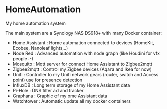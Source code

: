 # HomeAutomation
My home automation system

The main system are a Synology NAS DS918+ with many Docker container:

- Home Assistant : Home automation connected to devices (HomeKit, Ecobee, Nanoleaf lights,..)
- Node Red : Advanced automation with node graph (like Houdini for vfx people :-)
- Mosquito : Mqtt server for connect Home Assistant to Zigbee2mqtt
- Zigbee2mqtt : Control my Zigbee devices (Aqara and Ikea for now)
- Unifi : Controller to my Unifi network gears (router, switch and Access point) use for presence detection
- InfluxDB : Long term storage of my Home Assistant data
- Pi-Hole : DNS filter ad and tracker
- Graphana : Graphic of my ome Assistant data
- Watchtower : Automatic update all my docker containers